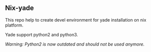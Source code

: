 ## Nix-yade

This repo help to create devel environment for yade installation on nix platform.

Yade support python2 and python3.

*Warning: Python2 is now outdated and should not be used anymore.*
